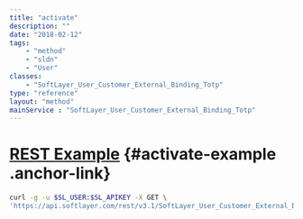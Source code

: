 ```yaml
---
title: "activate"
description: ""
date: "2018-02-12"
tags:
    - "method"
    - "sldn"
    - "User"
classes:
    - "SoftLayer_User_Customer_External_Binding_Totp"
type: "reference"
layout: "method"
mainService : "SoftLayer_User_Customer_External_Binding_Totp"
---
```


# [REST Example](#activate-example) <a href="/article/rest/"><i class="fas fa-question"></i></a> {#activate-example .anchor-link} 
```bash
curl -g -u $SL_USER:$SL_APIKEY -X GET \
'https://api.softlayer.com/rest/v3.1/SoftLayer_User_Customer_External_Binding_Totp/{SoftLayer_User_Customer_External_Binding_TotpID}/activate'
```
